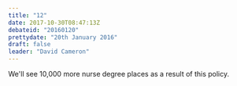 ```yaml
---
title: "12"
date: 2017-10-30T08:47:13Z
debateid: "20160120"
prettydate: "20th January 2016"
draft: false
leader: "David Cameron"
---
```


We'll see 10,000 more nurse degree places as a result of this policy.